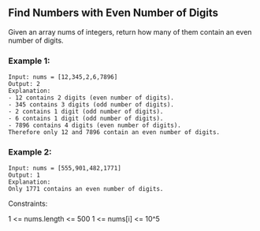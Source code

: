 ## Find Numbers with Even Number of Digits
Given an array nums of integers, return how many of them contain an even number of digits.

### Example 1:
```
Input: nums = [12,345,2,6,7896]
Output: 2
Explanation: 
- 12 contains 2 digits (even number of digits). 
- 345 contains 3 digits (odd number of digits). 
- 2 contains 1 digit (odd number of digits). 
- 6 contains 1 digit (odd number of digits). 
- 7896 contains 4 digits (even number of digits). 
Therefore only 12 and 7896 contain an even number of digits.
```
### Example 2:

```
Input: nums = [555,901,482,1771]
Output: 1 
Explanation: 
Only 1771 contains an even number of digits.
```

Constraints:

1 <= nums.length <= 500
1 <= nums[i] <= 10^5